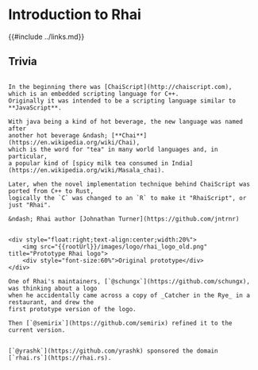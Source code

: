 Introduction to Rhai
====================

{{#include ../links.md}}


Trivia
------

```admonish question "Etymology of the name \\"Rhai\\""

In the beginning there was [ChaiScript](http://chaiscript.com),
which is an embedded scripting language for C++.
Originally it was intended to be a scripting language similar to **JavaScript**.

With java being a kind of hot beverage, the new language was named after
another hot beverage &ndash; [**Chai**](https://en.wikipedia.org/wiki/Chai),
which is the word for "tea" in many world languages and, in particular,
a popular kind of [spicy milk tea consumed in India](https://en.wikipedia.org/wiki/Masala_chai).

Later, when the novel implementation technique behind ChaiScript was ported from C++ to Rust,
logically the `C` was changed to an `R` to make it "RhaiScript", or just "Rhai".

&ndash; Rhai author [Johnathan Turner](https://github.com/jntrnr)
```

```admonish question "Origin of the Rhai logo"

<div style="float:right;text-align:center;width:20%">
    <img src="{{rootUrl}}/images/logo/rhai_logo_old.png" title="Prototype Rhai logo">
    <div style="font-size:60%">Original prototype</div>
</div>

One of Rhai's maintainers, [`@schungx`](https://github.com/schungx), was thinking about a logo
when he accidentally came across a copy of _Catcher in the Rye_ in a restaurant, and drew the
first prototype version of the logo.

Then [`@semirix`](https://github.com/semirix) refined it to the current version.
```

~~~admonish question "The \`rhai.rs\` domain"

[`@yrashk`](https://github.com/yrashk) sponsored the domain [`rhai.rs`](https://rhai.rs).
~~~
